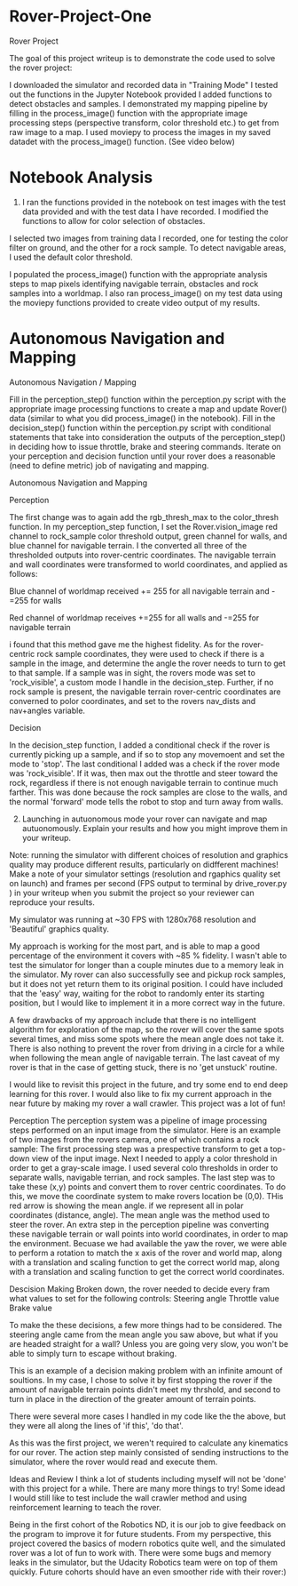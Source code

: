 # Rover-Project-One
Rover Project

The goal of this project writeup is to demonstrate the code used to solve the rover project:

I downloaded the simulator and recorded data in "Training Mode"
I tested out the functions in the Jupyter Notebook provided
I added functions to detect obstacles and samples.
I demonstrated my mapping pipeline by filling in the process_image() function with the appropriate image processing steps (perspective transform, color threshold etc.) to get from raw image to a map. 
I used moviepy to process the images in my saved datadet with the process_image() function. (See video below)

# Notebook Analysis

1. I ran the functions provided in the notebook on test images with the test data provided and with the test data I have recorded. I modified the functions to allow for color selection of obstacles.

I selected two images from training data I recorded, one for testing the color filter on ground, and the other for a rock
sample. To detect navigable areas, I used the default color threshold.

I populated the process_image() function with the appropriate analysis steps to map pixels identifying navigable
terrain, obstacles and rock samples into a worldmap. I also ran process_image() on my test data using the moviepy functions
provided to create video output of my results.

# Autonomous Navigation and Mapping

Autonomous Navigation / Mapping

Fill in the perception_step() function within the perception.py script with the appropriate image processing functions
to create a map and update Rover() data (similar to what you did process_image() in the notebook).
Fill in the decision_step() function within the perception.py script with conditional statements that take into consideration the 
outputs of the perception_step() in deciding how to issue throttle, brake and steering commands.
Iterate on your perception and decision function until your rover does a reasonable (need to define metric) job of navigating 
and mapping.

Autonomous Navigation and Mapping

Perception

The first change was to again add the rgb_thresh_max to the color_thresh function. In my perception_step function, I set
the Rover.vision_image red channel to rock_sample color threshold output, green channel for walls, and blue channel for
navigable terrain. I the converted all three of the thresholded outputs into rover-centric coordinates. The navigable terrain
and wall coordinates were transformed to world coordinates, and applied as follows:

Blue channel of worldmap received += 255 for all navigable terrain and -=255 for walls

Red channel of worldmap receives +=255 for all walls and -=255 for navigable terrain

i found that this method gave me the highest fidelity. As for the rover-centric rock sample coordinates, they were used to
check if there is a sample in the image, and determine the angle the rover needs to turn to get to that sample. If a 
sample was in sight, the rovers mode was set to 'rock_visible', a custom mode I handle in the decision_step. Further, if
no rock sample is present, the navigable terrain rover-centric coordinates are converned to polor coordinates, and set to 
the rovers nav_dists and nav+angles variable.

Decision

In the decision_step function, I added a conditional check if the rover is currently picking up a sample, and if so to stop 
any movemoent and set the mode to 'stop'.
The last conditional I added was a check if the rover mode was 'rock_visible'. If it was, then max out the throttle and steer toward the rock, regardless if there is not enough navigable terrain to continue much farther. This was done because the rock samples are close to the walls, and the normal 'forward' mode tells the robot to stop and turn away from walls.

2. Launching in autuonomous mode your rover can navigate and map autuonomously. Explain your results and how you might improve them in 
your writeup.

Note: running the simulator with different choices of resolution and graphics quality may produce different results,
particularly on didfferent machines! Make a note of your simulator settings (resolution and rgaphics quality set on launch) and frames per second (FPS output to terminal by drive_rover.py ) in your writeup when you submit the project so your reviewer can reproduce your results.

My simulator was running at ~30 FPS with 1280x768 resolution and 'Beautiful' graphics quality.

My approach is working for the most part, and is able to map a good percentage of the environment it covers with ~85 % fidelity. I wasn't able to test the simulator for longer than a couple minutes due to a memory leak in the simulator. My rover can also successfully see and pickup rock samples, but it does not yet return them to its original position. I could have included that the 'easy' way, waiting for the robot to randomly enter its starting position, but I would like to implement it in a more correct way in the future.

A few drawbacks of my approach include that there is no intelligent algorithm for exploration of the map, so the rover will cover the same spots several times, and miss some spots where the mean angle does not take it. There is also nothing to prevent the rover from driving in a circle for a while when following the mean angle of navigable terrain. The last caveat of my rover is that in the case of getting stuck, there is no 'get unstuck' routine.

I would like to revisit this project in the future, and try some end to end deep learning for this rover. I would also like to fix my current approach in the near future by making my rover a wall crawler. This project was a lot of fun!


Perception
The perception system was a pipeline of image processing steps performed on an input image from the simulator.
Here is an example of two images from the rovers camera, one of which contains a rock sample:
The first processing step was a prespective transform to get a top-down view of the input image.
Next I needed to apply a color threshold in order to get a gray-scale image. I used several colo thresholds in order
to separate walls, navigable terrian, and rock samples.
The last step was to take these (x,y) points and convert them to rover centric coordinates. To do this, we move
the coordinate system to make rovers location be (0,0).
THis red arrow is showing the mean angle. if we represent all in polar coordinates (distance, angle). The mean angle
was the method used to steer the rover.
An extra step in the perception pipeline was converting these navigable terrain or wall points into world coordinates,
in order to map the environment. Becuase we had available the yaw the rover, we were able to perform a rotation to
match the x axis of the rover and world map, along with a translation and scaling function to get the correct world
map, along with a translation and scaling function to get the correct world coordinates.

Descision Making
Broken down, the rover needed to decide every fram what values to set for the following controls:
Steering angle
Throttle value
Brake value

To make the these decisions, a few more things had to be considered. The steering angle came from the mean angle you
saw above, but what if you are headed straight for a wall? Unless you are going very slow, you won't be able to 
simply turn to escape without braking.

This is an example of a decision making problem with an infinite amount of soultions. In my case, I chose to solve it 
by first stopping the rover if the amount of navigable terrain points didn't meet my thrshold, and second to
turn in place in the direction of the greater amount of terrain points.

There were several more cases I handled in my code like the the above, but they were all along the lines of 'if this', 
'do that'.

As this was the first project, we weren't required to calculate any kinematics for our rover. The action step mainly 
consisted of sending instructions to the simulator, where the rover would read and execute them.

Ideas and Review
I think a lot of students including myself will not be 'done' with this project for a while. There are many more things to 
try! Some idead I would still like to test include the wall crawler method and using reinforcement learning to teach the 
rover.

Being in the first cohort of the Robotics ND, it is our job to give feedback on the program to improve it for future
students. From my perspective, this project covered the basics of modern robotics quite well, and the simulated rover
was a lot of fun to work with. There were some bugs and memory leaks in the simulator, but the Udacity Robotics team 
were on top of them quickly. Future cohorts should have an even smoother ride with their rover:)


